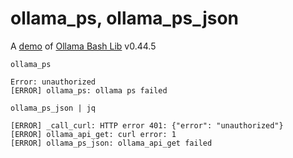 # ollama_ps, ollama_ps_json

A [demo](../README.md#demos) of [Ollama Bash Lib](https://github.com/attogram/ollama-bash-lib) v0.44.5

`ollama_ps`
```
Error: unauthorized
[ERROR] ollama_ps: ollama ps failed
```

`ollama_ps_json | jq`
```
[ERROR] _call_curl: HTTP error 401: {"error": "unauthorized"}
[ERROR] ollama_api_get: curl error: 1
[ERROR] ollama_ps_json: ollama_api_get failed
```
